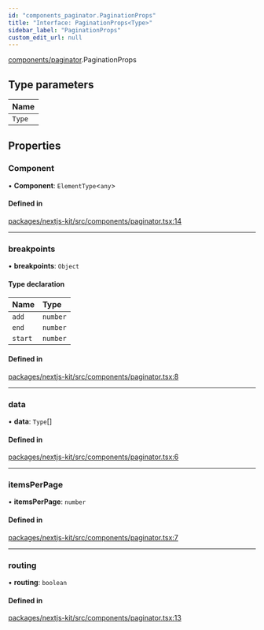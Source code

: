 ```yaml
---
id: "components_paginator.PaginationProps"
title: "Interface: PaginationProps<Type>"
sidebar_label: "PaginationProps"
custom_edit_url: null
---
```


[components/paginator](../modules/components_paginator.md).PaginationProps

## Type parameters

| Name |
| :------ |
| `Type` |

## Properties

### Component

• **Component**: `ElementType`<`any`\>

#### Defined in

[packages/nextjs-kit/src/components/paginator.tsx:14](https://github.com/pantheon-systems/decoupled-kit-js/blob/e10f27e/packages/nextjs-kit/src/components/paginator.tsx#L14)

___

### breakpoints

• **breakpoints**: `Object`

#### Type declaration

| Name | Type |
| :------ | :------ |
| `add` | `number` |
| `end` | `number` |
| `start` | `number` |

#### Defined in

[packages/nextjs-kit/src/components/paginator.tsx:8](https://github.com/pantheon-systems/decoupled-kit-js/blob/e10f27e/packages/nextjs-kit/src/components/paginator.tsx#L8)

___

### data

• **data**: `Type`[]

#### Defined in

[packages/nextjs-kit/src/components/paginator.tsx:6](https://github.com/pantheon-systems/decoupled-kit-js/blob/e10f27e/packages/nextjs-kit/src/components/paginator.tsx#L6)

___

### itemsPerPage

• **itemsPerPage**: `number`

#### Defined in

[packages/nextjs-kit/src/components/paginator.tsx:7](https://github.com/pantheon-systems/decoupled-kit-js/blob/e10f27e/packages/nextjs-kit/src/components/paginator.tsx#L7)

___

### routing

• **routing**: `boolean`

#### Defined in

[packages/nextjs-kit/src/components/paginator.tsx:13](https://github.com/pantheon-systems/decoupled-kit-js/blob/e10f27e/packages/nextjs-kit/src/components/paginator.tsx#L13)
